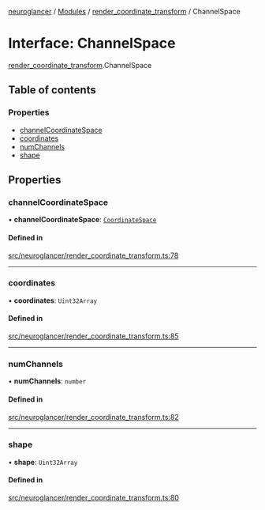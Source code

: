 [neuroglancer](../README.md) / [Modules](../modules.md) / [render\_coordinate\_transform](../modules/render_coordinate_transform.md) / ChannelSpace

# Interface: ChannelSpace

[render_coordinate_transform](../modules/render_coordinate_transform.md).ChannelSpace

## Table of contents

### Properties

- [channelCoordinateSpace](render_coordinate_transform.ChannelSpace.md#channelcoordinatespace)
- [coordinates](render_coordinate_transform.ChannelSpace.md#coordinates)
- [numChannels](render_coordinate_transform.ChannelSpace.md#numchannels)
- [shape](render_coordinate_transform.ChannelSpace.md#shape)

## Properties

### channelCoordinateSpace

• **channelCoordinateSpace**: [`CoordinateSpace`](coordinate_transform.CoordinateSpace.md)

#### Defined in

[src/neuroglancer/render_coordinate_transform.ts:78](https://github.com/ActiveBrainAtlas2/neuroglancer/blob/540617bc/src/neuroglancer/render_coordinate_transform.ts#L78)

___

### coordinates

• **coordinates**: `Uint32Array`

#### Defined in

[src/neuroglancer/render_coordinate_transform.ts:85](https://github.com/ActiveBrainAtlas2/neuroglancer/blob/540617bc/src/neuroglancer/render_coordinate_transform.ts#L85)

___

### numChannels

• **numChannels**: `number`

#### Defined in

[src/neuroglancer/render_coordinate_transform.ts:82](https://github.com/ActiveBrainAtlas2/neuroglancer/blob/540617bc/src/neuroglancer/render_coordinate_transform.ts#L82)

___

### shape

• **shape**: `Uint32Array`

#### Defined in

[src/neuroglancer/render_coordinate_transform.ts:80](https://github.com/ActiveBrainAtlas2/neuroglancer/blob/540617bc/src/neuroglancer/render_coordinate_transform.ts#L80)
